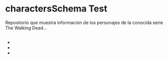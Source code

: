 # charactersSchema Test

Repositorio que muestra información de los personajes de la conocida serie The Walking Dead...


## 

* 
* 
* 
